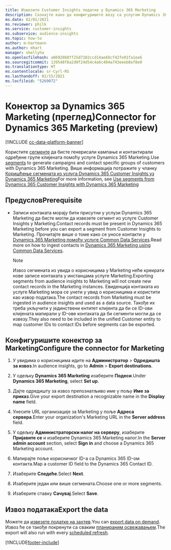 ```yaml
---
title: Извезите Customer Insights податке у Dynamics 365 Marketing
description: Сазнајте како да конфигуришете везу са услугом Dynamics 365 Marketing.
ms.date: 02/01/2021
ms.reviewer: philk
ms.service: customer-insights
ms.subservice: audience-insights
ms.topic: how-to
author: m-hartmann
ms.author: mhart
manager: shellyha
ms.openlocfilehash: a06920b8ff25d7102ccd14ae68cf42fe91fa1ee6
ms.sourcegitcommit: 139548f8a2d0f24d54c4a6c404a743eeeb8ef8e0
ms.translationtype: HT
ms.contentlocale: sr-Cyrl-RS
ms.lasthandoff: 02/15/2021
ms.locfileid: "5269072"
---
```

# <a name="connector-for-dynamics-365-marketing-preview"></a><span data-ttu-id="7c013-103">Конектор за Dynamics 365 Marketing (преглед)</span><span class="sxs-lookup"><span data-stu-id="7c013-103">Connector for Dynamics 365 Marketing (preview)</span></span>

[!INCLUDE [cc-data-platform-banner](../includes/cc-data-platform-banner.md)]

<span data-ttu-id="7c013-104">Користите [сегменте](segments.md) да бисте генерисали кампање и контактирали одређене групе клијената помоћу услуге Dynamics 365 Marketing.</span><span class="sxs-lookup"><span data-stu-id="7c013-104">Use [segments](segments.md) to generate campaigns and contact specific groups of customers with Dynamics 365 Marketing.</span></span> <span data-ttu-id="7c013-105">Више информација потражите у чланку [Коришћење сегмената из услуга Dynamics 365 Customer Insights уз Dynamics 365 Marketing](https://docs.microsoft.com/dynamics365/marketing/customer-insights-segments)</span><span class="sxs-lookup"><span data-stu-id="7c013-105">For more information, see [Use segments from Dynamics 365 Customer Insights with Dynamics 365 Marketing](https://docs.microsoft.com/dynamics365/marketing/customer-insights-segments)</span></span>

## <a name="prerequisite"></a><span data-ttu-id="7c013-106">Предуслов</span><span class="sxs-lookup"><span data-stu-id="7c013-106">Prerequisite</span></span>

- <span data-ttu-id="7c013-107">Записи контаката морају бити присутни у услузи Dynamics 365 Marketing да бисте могли да извезете сегмент из услуге Customer Insights у Marketing.</span><span class="sxs-lookup"><span data-stu-id="7c013-107">Contact records must be present in Dynamics 365 Marketing before you can export a segment from Customer Insights to Marketing.</span></span> <span data-ttu-id="7c013-108">Прочитајте више о томе како се уносе контакти у [Dynamics 365 Marketing помоћу услуге Common Data Services](connect-power-query.md).</span><span class="sxs-lookup"><span data-stu-id="7c013-108">Read more on how to ingest contacts in [Dynamics 365 Marketing using Common Data Services](connect-power-query.md).</span></span>

  > [!NOTE]
  > <span data-ttu-id="7c013-109">Извоз сегмената из увида о корисницима у Marketing неће креирати нове записе контаката у инстанцама услуге Marketing.</span><span class="sxs-lookup"><span data-stu-id="7c013-109">Exporting segments from audience insights to Marketing will not create new contact records in the Marketing instances.</span></span> <span data-ttu-id="7c013-110">Евиденција контаката из услуге Marketing мора се унети у увид о корисницима и користити као извор података.</span><span class="sxs-lookup"><span data-stu-id="7c013-110">The contact records from Marketing must be ingested in audience insights and used as a data source.</span></span> <span data-ttu-id="7c013-111">Такође их треба укључити у јединствени ентитет клијента да би се ID-ови клијената мапирали у ID-ове контаката да би сегменти могли да се извезу.</span><span class="sxs-lookup"><span data-stu-id="7c013-111">They also need to be included in the unified Customer entity to map customer IDs to contact IDs before segments can be exported.</span></span>

## <a name="configure-the-connector-for-marketing"></a><span data-ttu-id="7c013-112">Конфигуришите конектор за Marketing</span><span class="sxs-lookup"><span data-stu-id="7c013-112">Configure the connector for Marketing</span></span>

1. <span data-ttu-id="7c013-113">У увидима о корисницима идите на **Администратор** > **Одредишта за извоз**.</span><span class="sxs-lookup"><span data-stu-id="7c013-113">In audience insights, go to **Admin** > **Export destinations**.</span></span>

1. <span data-ttu-id="7c013-114">У одељку **Dynamics 365 Marketing** изаберите **Подеси**.</span><span class="sxs-lookup"><span data-stu-id="7c013-114">Under **Dynamics 365 Marketing**, select **Set up**.</span></span>

1. <span data-ttu-id="7c013-115">Дајте одредишту за извоз препознатљиво име у пољу **Име за приказ**.</span><span class="sxs-lookup"><span data-stu-id="7c013-115">Give your export destination a recognizable name in the **Display name** field.</span></span>

1. <span data-ttu-id="7c013-116">Унесите URL организације за Marketing у поље **Адреса сервера**.</span><span class="sxs-lookup"><span data-stu-id="7c013-116">Enter your organization's Marketing URL in the **Server address** field.</span></span>

1. <span data-ttu-id="7c013-117">У одељку **Администраторски налог на серверу**, изаберите **Пријавите се** и изаберите Dynamics 365 Marketing налог.</span><span class="sxs-lookup"><span data-stu-id="7c013-117">In the **Server admin account** section, select **Sign in** and choose a Dynamics 365 Marketing account.</span></span>

1. <span data-ttu-id="7c013-118">Мапирајте поље корисничког ID-а са Dynamics 365 ID-ом контакта.</span><span class="sxs-lookup"><span data-stu-id="7c013-118">Map a customer ID field to the Dynamics 365 Contact ID.</span></span>

1. <span data-ttu-id="7c013-119">Изаберите **Следеће**.</span><span class="sxs-lookup"><span data-stu-id="7c013-119">Select **Next**.</span></span>

1. <span data-ttu-id="7c013-120">Изаберите један или више сегмената.</span><span class="sxs-lookup"><span data-stu-id="7c013-120">Choose one or more segments.</span></span>

1. <span data-ttu-id="7c013-121">Изаберите ставку **Сачувај**.</span><span class="sxs-lookup"><span data-stu-id="7c013-121">Select **Save**.</span></span>

## <a name="export-the-data"></a><span data-ttu-id="7c013-122">Извоз података</span><span class="sxs-lookup"><span data-stu-id="7c013-122">Export the data</span></span>

<span data-ttu-id="7c013-123">Можете да [извезете податке на захтев](export-destinations.md).</span><span class="sxs-lookup"><span data-stu-id="7c013-123">You can [export data on demand](export-destinations.md).</span></span> <span data-ttu-id="7c013-124">Извоз ће се такође покренути са сваким [планираним освежавањем](system.md#schedule-tab).</span><span class="sxs-lookup"><span data-stu-id="7c013-124">The export will also run with every [scheduled refresh](system.md#schedule-tab).</span></span>


[!INCLUDE[footer-include](../includes/footer-banner.md)]